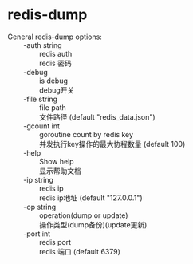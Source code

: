 # redis-dump

General redis-dump options:<br>
  $\qquad$-auth string<br>
        $\qquad$$\qquad$redis auth<br>
        $\qquad$$\qquad$redis 密码<br>
  $\qquad$-debug<br>
        $\qquad$$\qquad$is debug<br>
        $\qquad$$\qquad$debug开关<br>
  $\qquad$-file string<br>
        $\qquad$$\qquad$file path<br>
        $\qquad$$\qquad$文件路径 (default "redis_data.json")<br>
  $\qquad$-gcount int<br>
        $\qquad$$\qquad$goroutine count by redis key<br>
        $\qquad$$\qquad$并发执行key操作的最大协程数量 (default 100)<br>
  $\qquad$-help<br>
        $\qquad$$\qquad$Show help<br>
        $\qquad$$\qquad$显示帮助文档<br>
  $\qquad$-ip string<br>
        $\qquad$$\qquad$redis ip<br>
        $\qquad$$\qquad$redis ip地址 (default "127.0.0.1")<br>
  $\qquad$-op string<br>
        $\qquad$$\qquad$operation(dump or update)<br>
        $\qquad$$\qquad$操作类型(dump备份)(update更新)<br>
  $\qquad$-port int<br>
        $\qquad$$\qquad$redis port<br>
        $\qquad$$\qquad$redis 端口 (default 6379)<br>



